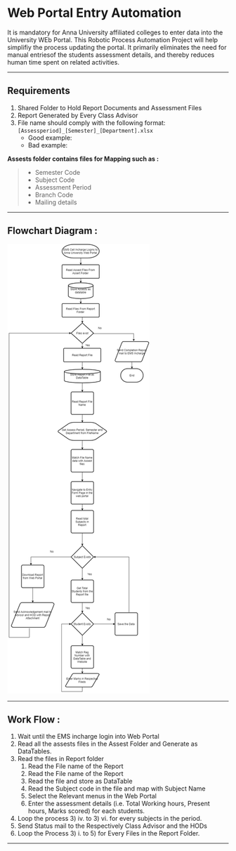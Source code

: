Web Portal Entry Automation
===================


It is mandatory for Anna University affiliated colleges to enter data into the University WEb Portal. This Robotic Process Automation Project will help simplifiy the process updating the portal. It primarily eliminates the need for manual entriesof the students assessment details, and thereby reduces human time spent on related activities. 

----------


Requirements
-------------

 1. Shared Folder to Hold Report Documents and Assessment Files
 2. Report Generated by Every Class Advisor
 3. File name should comply with the following format: `[Assessperiod]_[Semester]_[Department].xlsx`
     - Good example: 
     - Bad example: 
     
 

 **Assests folder contains files for Mapping such as :**

> - Semester Code
> - Subject Code
> - Assessment Period
> - Branch Code
> - Mailing details

---------
Flowchart Diagram : 
-------------

![Architecture Diagram](Architecture.png)

---------
Work Flow : 
-------------               
1. Wait until the EMS incharge login into Web Portal
2. Read all the assests files in the Assest Folder and Generate as DataTables.
3. Read the files in Report folder
    1. Read the File name of the Report       
    2. Read the File name of the Report
    3. Read the file and store as DataTable
    4. Read the Subject code in the file and map with Subject Name
    5. Select the Relevant menus in the Web Portal
    6. Enter the assessment details (i.e. Total Working hours, Present hours, Marks scored) for each students.
4.  Loop the process 3) iv. to 3) vi. for every subjects in the period.
5. Send Status mail to the Respectively Class Advisor and the HODs
6. Loop the Process 3) i. to 5) for Every Files in the Report Folder.
     
----
